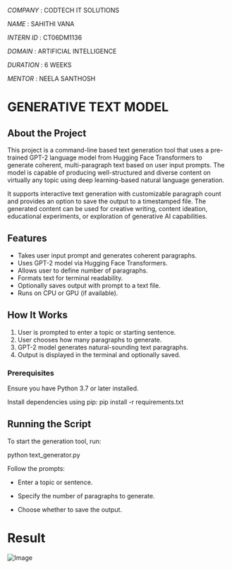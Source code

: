 *COMPANY*   : CODTECH IT SOLUTIONS

*NAME*      : SAHITHI VANA

*INTERN ID* : CT06DM1136

*DOMAIN*    : ARTIFICIAL INTELLIGENCE

*DURATION*  : 6 WEEKS

*MENTOR*    : NEELA SANTHOSH


# GENERATIVE TEXT MODEL

## About the Project

This project is a command-line based text generation tool that uses a pre-trained GPT-2 language model from Hugging Face Transformers to generate coherent, multi-paragraph text based on user input prompts. The model is capable of producing well-structured and diverse content on virtually any topic using deep learning-based natural language generation.

It supports interactive text generation with customizable paragraph count and provides an option to save the output to a timestamped file. The generated content can be used for creative writing, content ideation, educational experiments, or exploration of generative AI capabilities.




## Features

- Takes user input prompt and generates coherent paragraphs.
- Uses GPT-2 model via Hugging Face Transformers.
- Allows user to define number of paragraphs.
- Formats text for terminal readability.
- Optionally saves output with prompt to a text file.
- Runs on CPU or GPU (if available).

## How It Works

1. User is prompted to enter a topic or starting sentence.
2. User chooses how many paragraphs to generate.
3. GPT-2 model generates natural-sounding text paragraphs.
4. Output is displayed in the terminal and optionally saved.


### Prerequisites

Ensure you have Python 3.7 or later installed.

Install dependencies using pip:
pip install -r requirements.txt

## Running the Script

To start the generation tool, run:

python text_generator.py

Follow the prompts:

- Enter a topic or sentence.

- Specify the number of paragraphs to generate.

- Choose whether to save the output.

# Result

![Image](https://github.com/user-attachments/assets/d15315d0-8879-4db2-b4a8-773b13dd4cb8)
